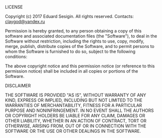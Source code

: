 LICENSE

Copyright (c) 2017 Eduard Sesigin. All rights reserved. Contacts: <claygod@yandex.ru>

Permission is hereby granted, to any person obtaining a copy of this software and associated documentation files (the "Software"),
to deal in the Software without restriction, including the rights to use, copy, modify, merge, publish, distribute copies of
the Software, and to permit persons to whom the Software is furnished to do so, subject to the following conditions:

The above copyright notice and this permission notice (or reference to this permission notice) shall be included in all copies or portions of the Software.

DISCLAIMER

THE SOFTWARE IS PROVIDED "AS IS", WITHOUT WARRANTY OF ANY KIND, EXPRESS OR IMPLIED, INCLUDING BUT NOT LIMITED TO
THE WARRANTIES OF MERCHANTABILITY, FITNESS FOR A PARTICULAR PURPOSE AND NONINFRINGEMENT. IN NO EVENT SHALL
THE AUTHORS OR COPYRIGHT HOLDERS BE LIABLE FOR ANY CLAIM, DAMAGES OR OTHER LIABILITY, WHETHER IN AN ACTION
OF CONTRACT, TORT OR OTHERWISE, ARISING FROM, OUT OF OR IN CONNECTION WITH THE SOFTWARE OR THE USE OR
OTHER DEALINGS IN THE SOFTWARE.

